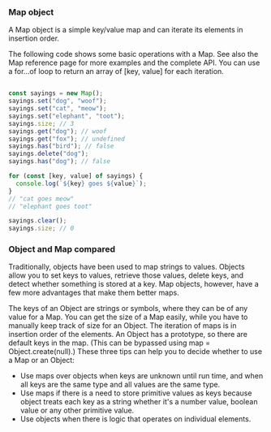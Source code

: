 ### Map object


A Map object is a simple key/value map and can iterate its elements in insertion order.

The following code shows some basic operations with a Map. See also the Map reference page for more examples and the complete API. You can use a for...of loop to return an array of [key, value] for each iteration.

```js

const sayings = new Map();
sayings.set("dog", "woof");
sayings.set("cat", "meow");
sayings.set("elephant", "toot");
sayings.size; // 3
sayings.get("dog"); // woof
sayings.get("fox"); // undefined
sayings.has("bird"); // false
sayings.delete("dog");
sayings.has("dog"); // false

for (const [key, value] of sayings) {
  console.log(`${key} goes ${value}`);
}
// "cat goes meow"
// "elephant goes toot"

sayings.clear();
sayings.size; // 0

```

### Object and Map compared
Traditionally, objects have been used to map strings to values. Objects allow you to set keys to values, retrieve those values, delete keys, and detect whether something is stored at a key. Map objects, however, have a few more advantages that make them better maps.

The keys of an Object are strings or symbols, where they can be of any value for a Map.
You can get the size of a Map easily, while you have to manually keep track of size for an Object.
The iteration of maps is in insertion order of the elements.
An Object has a prototype, so there are default keys in the map. (This can be bypassed using map = Object.create(null).)
These three tips can help you to decide whether to use a Map or an Object:

- Use maps over objects when keys are unknown until run time, and when all keys are the same type and all values are the same type. 
- Use maps if there is a need to store primitive values as keys because object treats each key as a string whether it's a number value, boolean value or any other primitive value.
- Use objects when there is logic that operates on individual elements.

